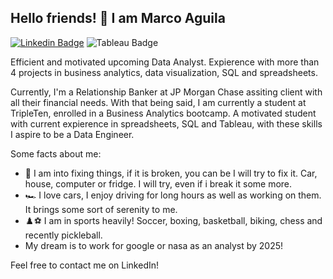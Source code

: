 ## Hello friends! 👋 I am Marco Aguila

[![Linkedin Badge](https://img.shields.io/badge/-marcoaguila-0077B5?style=for-the-badge&logo=linkedin&logoColor=white&link=http://www.linkedin.com/in/marco-aguila-a12904170)](http://www.linkedin.com/in/marco-aguila-a12904170)
![Tableau Badge](https://img.shields.io/badge/-marcoaguila-E97627?style=for-the-badge&logo=Tableau&logoColor=white)

Efficient and motivated upcoming Data Analyst. Expierence with more than 4 projects in business analytics, data visualization, SQL and spreadsheets.

Currently, I'm a Relationship Banker at JP Morgan Chase assiting client with all their financial needs. With that being said, I am currently a student at TripleTen, enrolled in a Business Analytics bootcamp. A motivated student with current expierence in spreadsheets, SQL and Tableau, with these skills I aspire to be a Data Engineer.

Some facts about me:
- 🔨 I am into fixing things, if it is broken, you can be I will try to fix it. Car, house, computer or fridge. I will try, even if i break it some more.
- 🏎️ I love cars, I enjoy driving for long hours as well as working on them. It brings some sort of serenity to me.
- ♟️⚽ I am in sports heavily! Soccer, boxing, basketball, biking, chess and recently pickleball.
- My dream is to work for google or nasa as an analyst by 2025!

Feel free to contact me on LinkedIn!
